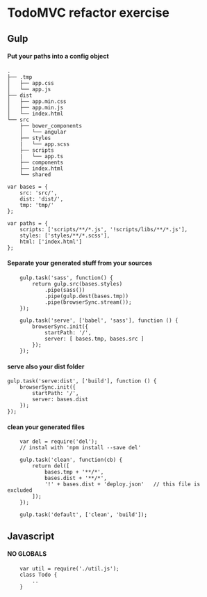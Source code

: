 # TodoMVC refactor exercise

## Gulp

#### Put your paths into a config object

    .
    ├── .tmp
    │   ├── app.css
    │   └── app.js
    ├── dist
    │   ├── app.min.css
    │   ├── app.min.js
    │   └── index.html
    └── src
        ├── bower_components
        │   └── angular
        ├── styles
        |   └── app.scss
        ├── scripts
        |   └── app.ts
        ├── components
        ├── index.html
        └── shared

    var bases = {
        src: 'src/',
        dist: 'dist/',
        tmp: 'tmp/'
    };

    var paths = {
        scripts: ['scripts/**/*.js', '!scripts/libs/**/*.js'],
        styles: ['styles/**/*.scss'],
        html: ['index.html']
    };

#### Separate your generated stuff from your sources

```
    gulp.task('sass', function() {
        return gulp.src(bases.styles)
            .pipe(sass())
            .pipe(gulp.dest(bases.tmp))
            .pipe(browserSync.stream());
    });

	gulp.task('serve', ['babel', 'sass'], function () {
        browserSync.init({
            startPath: '/',
            server: [ bases.tmp, bases.src ]
        });
    });
```

#### serve also your dist folder

    gulp.task('serve:dist', ['build'], function () {
        browserSync.init({
            startPath: '/',
            server: bases.dist
        });
    });


#### clean your generated files

```
    var del = require('del');
    // instal with 'npm install --save del'

    gulp.task('clean', function(cb) {
        return del([
            bases.tmp + '**/*',
            bases.dist + '**/*',
            '!' + bases.dist + 'deploy.json'   // this file is excluded
        ]);
    });

    gulp.task('default', ['clean', 'build']);
```

## Javascript

#### NO GLOBALS

```
    var util = require('./util.js');
    class Todo {
        ..
    }
```

